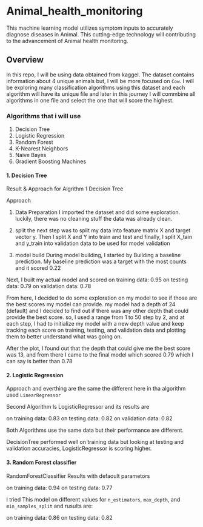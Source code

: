 # Animal_health_monitoring
This machine learning model utilizes symptom inputs to accurately diagnose diseases in Animal. This cutting-edge technology will contributing to the advancement of Animal health monitoring.

## Overview

In this repo, I will be using data obtained from kaggel.
The dataset contains information about 4 unique animals but, I will be more focused on `Cow`.
I will be exploring many classification algorithms using this dataset and each algorithm will have its unique file and later in this journey I will commbine all algorithms in one file and select the one that will score the highest.

### Algorithms that i will use

1. Decision Tree
2. Logistic Regression
3. Random Forest
4. K-Nearest Neighbors
5. Naive Bayes
6. Gradient Boosting Machines


#### 1. Decision Tree

Result & Approach for Algrithm 1 Decision Tree

Approach

1. Data Preparation 
 I imported the dataset and did some exploration. luckily, there was no cleaning stuff the data was already clean. 

2. split
the next step was to split my data into feature matrix X and target vector y. Then I split X and Y into train and test and finally, I split X_tain and y_train into validation data to be used for model validation

3. model build
During model building, I started by Building a baseline prediction. My baseline prediction was a target with the most counts and it scored 0.22

Next, I built my actual model and scored 
on training data: 0.95
on testing data: 0.79
on validation data: 0.78

From here, I decided to do some exploration on my model to see if those are the best scores my model can provide.
my model had a depth of 24 (default) and I decided to find out if there was any other depth that could provide the best score. so, I used a range from 1 to 50 step by 2, and at each step, I had to initialize my model with a new depth value and keep tracking each score on training, testing, and validation data and plotting them to better understand what was going on.

After the plot, I found out that the depth that could give me the best score was 13, and from there I came to the final model which scored 0.79 which I can say is better than 0.78

#### 2. Logistic Regression

Approach and everthing are the same the different here in tha algorithm used `LinearRegressor`

Second Algorithm Is LogisticRegressor and its results are

on training data: 0.83
on testing data: 0.82
on validation data: 0.82

Both Algorithms use the same data but their performance are different.

DecisionTree performed well on training data but looking at testing and validation accuracies, LogisticRegressor is scoring higher.

#### 3. Random Forest classifier

RandomForestClassifier Results with defaoult parametors

on training data: 0.94
on testing data: 0.77

I tried This model on different values for `n_estimators`, `max_depth`, and `min_samples_split` and rusults are:

on training data: 0.86
on testing data: 0.82





